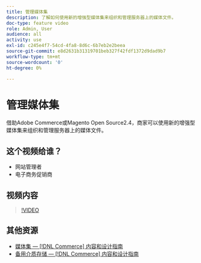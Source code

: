 ```yaml
---
title: 管理媒体集
description: 了解如何使用新的增强型媒体集来组织和管理服务器上的媒体文件。
doc-type: feature video
role: Admin, User
audience: all
activity: use
exl-id: c245e4f7-54cd-4fa8-8d6c-6b7eb2e2beea
source-git-commit: e8d2631b31319701beb327f42fdf1372d9dad9b7
workflow-type: tm+mt
source-wordcount: '0'
ht-degree: 0%

---
```


# 管理媒体集

借助Adobe Commerce或Magento Open Source2.4，商家可以使用新的增强型媒体集来组织和管理服务器上的媒体文件。

## 这个视频给谁？

- 网站管理者
- 电子商务促销商

## 视频内容

>[!VIDEO](https://video.tv.adobe.com/v/343785?quality=12&learn=on)

## 其他资源

- [媒体集 —  [!DNL Commerce] 内容和设计指南](https://experienceleague.adobe.com/docs/commerce-admin/content-design/media/gallery/media-gallery.html)
- [备用介质存储 —  [!DNL Commerce] 内容和设计指南](https://experienceleague.adobe.com/docs/commerce-admin/content-design/media/storage/media-storage.html)
